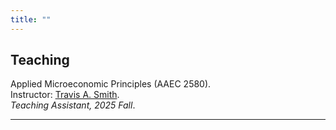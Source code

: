 ```yaml
---
title: ""
---
```


<!-- Teaching 区块 -->
<div class="teaching-page">
  <div class="left-column">
    <h2>Teaching</h2>
  </div>
  <div class="right-column">
    <div class="item">Applied Microeconomic Principles (AAEC 2580).</div>
    <div class="item">Instructor:
      <a href="https://sites.google.com/view/travisasmith/home">Travis A. Smith</a>.
    </div>
    <div class="item"><em>Teaching Assistant, 2025 Fall</em>.</div>
  </div>
</div>
<hr>
